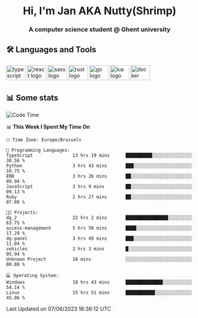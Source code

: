 <h1 align="center">Hi, I'm Jan AKA Nutty(Shrimp)</h1>
<h3 align="center">A computer science student @ Ghent university</h3>

<h2 align="left">🛠️ Languages and Tools</h2>

###

<div align="left">
  <img src="https://cdn.jsdelivr.net/gh/devicons/devicon/icons/typescript/typescript-original.svg" height="40" width="52" alt="typescript logo"  />
  <img src="https://cdn.jsdelivr.net/gh/devicons/devicon/icons/react/react-original.svg" height="40" width="52" alt="react logo"  />
  <img src="https://cdn.jsdelivr.net/gh/devicons/devicon/icons/sass/sass-original.svg" height="40" width="52" alt="sass logo"  />
  <img src="https://cdn.jsdelivr.net/gh/devicons/devicon/icons/rust/rust-plain.svg" height="40" width="52" alt="rust logo"  />
  <img src="https://cdn.jsdelivr.net/gh/devicons/devicon/icons/go/go-original.svg" height="40" width="52" alt="go logo"  />
  <img src="https://cdn.jsdelivr.net/gh/devicons/devicon/icons/lua/lua-original.svg" height="40" width="52" alt="lua logo"  />
  <img src="https://cdn.jsdelivr.net/gh/devicons/devicon/icons/docker/docker-original.svg" height="40" width="52" alt="docker logo"  />
</div>

<h2>📊 Some stats</h2>

<!--START_SECTION:waka-->
![Code Time](http://img.shields.io/badge/Code%20Time-3%2C270%20hrs%2047%20mins-blue)

📊 **This Week I Spent My Time On** 

```text
🕑︎ Time Zone: Europe/Brussels

💬 Programming Languages: 
TypeScript               13 hrs 19 mins      ██████████░░░░░░░░░░░░░░░   38.56 % 
Python                   3 hrs 43 mins       ███░░░░░░░░░░░░░░░░░░░░░░   10.75 % 
ERB                      3 hrs 26 mins       ██░░░░░░░░░░░░░░░░░░░░░░░   09.94 % 
JavaScript               3 hrs 9 mins        ██░░░░░░░░░░░░░░░░░░░░░░░   09.13 % 
Ruby                     2 hrs 27 mins       ██░░░░░░░░░░░░░░░░░░░░░░░   07.09 % 

🐱‍💻 Projects: 
dg_2                     22 hrs 2 mins       ████████████████░░░░░░░░░   63.75 % 
access-management        5 hrs 58 mins       ████░░░░░░░░░░░░░░░░░░░░░   17.29 % 
dg-panel                 3 hrs 49 mins       ███░░░░░░░░░░░░░░░░░░░░░░   11.04 % 
vehicles                 2 hrs 3 mins        █░░░░░░░░░░░░░░░░░░░░░░░░   05.94 % 
Unknown Project          18 mins             ░░░░░░░░░░░░░░░░░░░░░░░░░   00.88 % 

💻 Operating System: 
Windows                  18 hrs 43 mins      ██████████████░░░░░░░░░░░   54.14 % 
Linux                    15 hrs 51 mins      ███████████░░░░░░░░░░░░░░   45.86 % 
```


 Last Updated on 07/06/2023 18:36:12 UTC
<!--END_SECTION:waka-->
